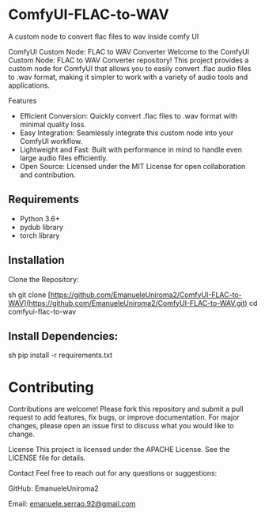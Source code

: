 # ComfyUI-FLAC-to-WAV
A custom node to convert flac files to wav inside comfy UI

ComfyUI Custom Node: FLAC to WAV Converter
Welcome to the ComfyUI Custom Node: FLAC to WAV Converter repository! This project provides a custom node for ComfyUI that allows you to easily convert .flac audio files to .wav format, making it simpler to work with a variety of audio tools and applications.

Features
- Efficient Conversion: Quickly convert .flac files to .wav format with minimal quality loss.
- Easy Integration: Seamlessly integrate this custom node into your ComfyUI workflow.
- Lightweight and Fast: Built with performance in mind to handle even large audio files efficiently.
- Open Source: Licensed under the MIT License for open collaboration and contribution.

## Requirements

- Python 3.6+
- pydub library
- torch library

## Installation
Clone the Repository:

sh
git clone [https://github.com/EmanueleUniroma2/ComfyUI-FLAC-to-WAV](https://github.com/EmanueleUniroma2/ComfyUI-FLAC-to-WAV.git)
cd comfyui-flac-to-wav

## Install Dependencies:

sh
pip install -r requirements.txt

# Contributing
Contributions are welcome! Please fork this repository and submit a pull request to add features, fix bugs, or improve documentation. For major changes, please open an issue first to discuss what you would like to change.

License
This project is licensed under the APACHE License. See the LICENSE file for details.

Contact
Feel free to reach out for any questions or suggestions:

GitHub: EmanueleUniroma2

Email: emanuele.serrao.92@gmail.com
